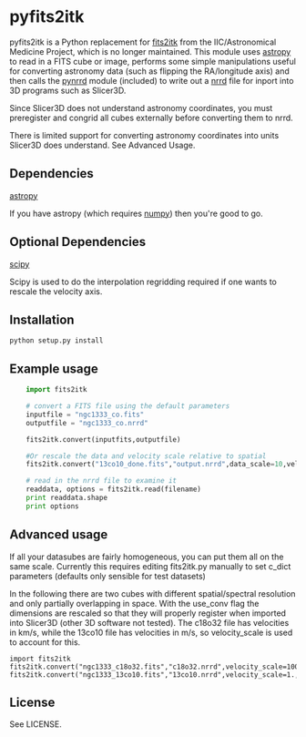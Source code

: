 pyfits2itk
===========

pyfits2itk is a Python replacement for [fits2itk][1] from the IIC/Astronomical 
Medicine Project, which is no longer maintained. This module uses [astropy][2] 
to read in a FITS cube or image, performs some simple manipulations useful 
for converting astronomy data (such as flipping the RA/longitude axis) and
then calls the [pynrrd][3] module (included) to write out a [nrrd][4] file for 
inport into 3D programs such as Slicer3D.

Since Slicer3D does not understand astronomy coordinates, you must preregister
and congrid all cubes externally before converting them to nrrd.

There is limited support for converting astronomy coordinates into units
Slicer3D does understand. See Advanced Usage.

[1]: http://astromed.iic.harvard.edu/FITS-reader
[2]: http://www.astropy.org/
[3]: https://github.com/mhe/pynrrd
[4]: http://teem.sourceforge.net/nrrd/

Dependencies
------------

[astropy][1]

If you have astropy (which requires [numpy][2]) then you're 
good to go.

[1]: http://www.astropy.org/
[2]: http://numpy.scipy.org/

Optional Dependencies
------------
[scipy][1]

Scipy is used to do the interpolation regridding required if 
one wants to rescale the velocity axis.

[1]: http://www.scipy.org/


Installation
------------

    python setup.py install

Example usage
-------------
```python
	import fits2itk

	# convert a FITS file using the default parameters
	inputfile = "ngc1333_co.fits"
	outputfile = "ngc1333_co.nrrd"

	fits2itk.convert(inputfits,outputfile)

	#Or rescale the data and velocity scale relative to spatial
	fits2itk.convert("13co10_done.fits","output.nrrd",data_scale=10,velocity_scale=2.)

	# read in the nrrd file to examine it
	readdata, options = fits2itk.read(filename)
	print readdata.shape
	print options
```
Advanced usage
-------------
If all your datasubes are fairly homogeneous, you can put them 
all on the same scale. Currently this requires editing fits2itk.py
manually to set c_dict parameters (defaults only sensible for test datasets)

In the following there are two cubes with different spatial/spectral resolution
and only partially overlapping in space. With the use_conv flag the dimensions
are rescaled so that they will properly register when imported into Slicer3D 
(other 3D software not tested). The c18o32 file has velocities in km/s, while
the 13co10 file has velocities in m/s, so velocity_scale is used to account for 
this.

	import fits2itk
	fits2itk.convert("ngc1333_c18o32.fits","c18o32.nrrd",velocity_scale=1000.,use_conv=True)
	fits2itk.convert("ngc1333_13co10.fits","13co10.nrrd",velocity_scale=1.,use_conv=True)

License
-------

See LICENSE.
